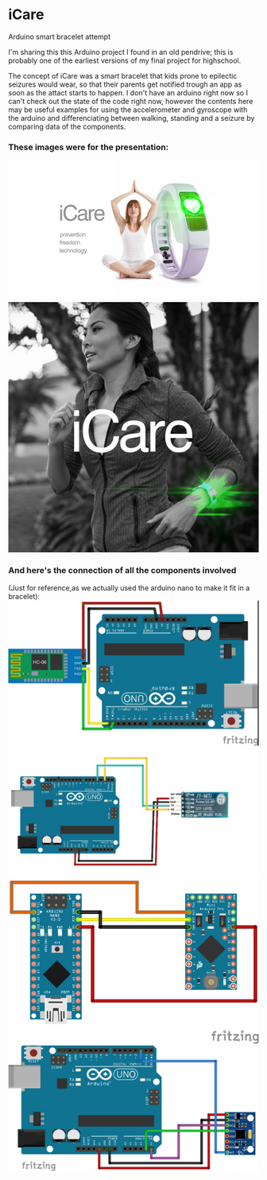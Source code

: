 # iCare
Arduino smart bracelet attempt

I'm sharing this this Arduino project I found in an old pendrive; this is probably one of the earliest versions of 
my final project for highschool. 

The concept of iCare was a smart bracelet that kids prone to epilectic seizures would wear, so that their parents get
notified trough an app as soon as the attact starts to happen. 
I don't have an arduino right now so I can't check out the state of the code right now, however the contents here may be useful
examples for using the accelerometer and gyroscope with the arduino and differenciating between walking, standing
and a seizure by comparing data of the components.

### These images were for the presentation: 
![01](images/01small.jpg)
![02](images/02small.jpg)

### And here's the connection of all the components involved
(Just for reference,as we actually used the arduino nano to make it fit in a bracelet):
![](images/05-hc06-fritzing.jpg)
![](images/Arduino-BT.jpg)
![](images/arduinos.png)
![](images/MPU-6050-Board-GY-521-UNOfzz_bb.png)
